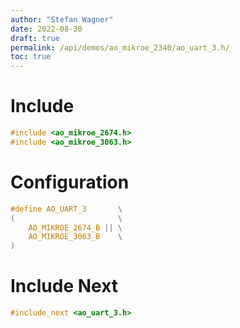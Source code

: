 ```yaml
---
author: "Stefan Wagner"
date: 2022-08-30
draft: true
permalink: /api/demos/ao_mikroe_2340/ao_uart_3.h/
toc: true
---
```


# Include

```c
#include <ao_mikroe_2674.h>
#include <ao_mikroe_3063.h>
```

# Configuration

```c
#define AO_UART_3       \
(                       \
    AO_MIKROE_2674_B || \
    AO_MIKROE_3063_B    \
)
```

# Include Next

```c
#include_next <ao_uart_3.h>
```
